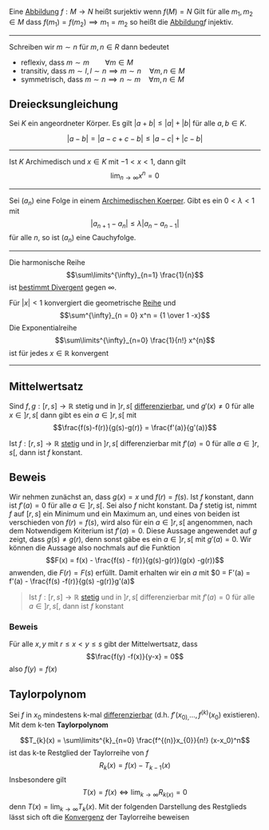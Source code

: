 
Eine [Abbildung](Abbildungen.md) $f: M\to N$ heißt surjektiv wenn $f(M) = N$
Gilt für alle $m_1, m_2 \in M$ dass $f(m_1) = f(m_2) \implies m_1 = m_2$
so heißt die [Abbildung](Abbildungen.md)$f$ injektiv.

---

Schreiben wir $m \sim n$ für $m, n \in R$ dann bedeutet
- reflexiv, dass $m \sim m \qquad \forall m\in M$ 
- transitiv, dass $m\sim l, l\sim n \implies  m\sim n \quad \forall m,n \in M$
- symmetrisch, dass $m \sim n \implies n\sim m\quad \forall m, n \in M$

## Dreiecksungleichung

Sei $K$ ein angeordneter Körper. Es gilt
$|a+b| \leq |a| + |b|$
für alle $a,b \in K$.

$$|a-b| = |a-c + c -b| \leq |a-c| + |c-b|$$

---

Ist $K$ Archimedisch und $x\in K$ mit $-1 < x < 1$, dann gilt 
$$\lim_{n\to\infty} x^n = 0$$


---

Sei $(a_n)$ eine Folge in einem [Archimedischen Koerper](Körper.md#Archimedisch). Gibt es ein $0 < \lambda < 1$ mit $$|a_{n+1} - a_n| \leq \lambda|a_n -a_{n-1}|$$
für alle $n$, so ist $(a_n)$ eine Cauchyfolge.

---

Die harmonische Reihe
$$\sum\limits^{\infty}_{n=1} \frac{1}{n}$$
ist [bestimmt Divergent](Bestimmt%20Divergent.md) gegen $\infty$.

Für $|x| < 1$ konvergiert die geometrische [Reihe](Reihe.md) und
$$\sum^{\infty}_{n = 0} x^n = {1 \over 1 -x}$$
Die Exponentialreihe
$$\sum\limits^{\infty}_{n=0} \frac{1}{n!} x^{n}$$
ist für jedes $x\in\mathbb R$ konvergent

---

## Mittelwertsatz

Sind $f, g: [r, s]\to\mathbb R$ stetig und in $]r, s[$ [differenzierbar](Differenzierbarkeit.md), und $g'(x) \not = 0$ für alle $x\in]r, s[$ dann gibt es ein $a\in]r, s[$ mit 
$$\frac{f(s)-f(r)}{g(s)-g(r)} = \frac{f'(a)}{g'(a)}$$

Ist $f: [r, s] \to\mathbb R$ [stetig](Stetigkeit%20und%20Zwischenwertsatz.md) und in $]r, s[$ differenzierbar mit $f'(a) = 0$ für alle $a\in]r,s[$, dann ist $f$ konstant.

## Beweis

Wir nehmen zunächst an, dass $g(x) = x$ und $f(r) = f(s)$. Ist $f$ konstant, dann ist $f'(a) = 0$ für alle $a \in ]r, s[$. Sei also $f$ nicht konstant. Da $f$ stetig ist, nimmt $f$ auf $[r, s]$ ein Minimum und ein Maximum an, und eines von beiden ist verschieden von $f(r) = f(s)$, wird also für ein $a\in]r, s[$ angenommen, nach dem Notwendigem Kriterium ist $f'(a) = 0$.
Diese Aussage angewendet auf $g$ zeigt, dass $g(s) \not = g(r)$, denn sonst gäbe es ein $a\in]r, s[$ mit $g'(a) = 0$.
Wir können die Aussage also nochmals auf die Funktion 
$$F(x) = f(x) - \frac{f(s) - f(r)}{g(s)-g(r)}(g(x) -g(r))$$
anwenden, die $F(r) = F(s)$ erfüllt. Damit erhalten wir ein $a$ mit 
$0 = F'(a) = f'(a) - \frac{f(s) -f(r)}{g(s) -g(r)}g'(a)$


> Ist $f:[r, s] \to \mathbb R$ [stetig](Stetigkeit%20und%20Zwischenwertsatz.md) und in $]r, s[$ differenzierbar mit $f'(a) = 0$ für alle $a\in ]r, s[$, dann ist $f$ konstant


### Beweis

Für alle $x, y$ mit $r \le x < y \le s$ gibt der Mittelwertsatz, dass
$$\frac{f(y) -f(x)}{y-x} = 0$$ also $f(y) = f(x)$

## Taylorpolynom

Sei $f$ in $x_0$ mindestens k-mal [differenzierbar](Differenzierbarkeit.md) (d.h. $f'(x_{0),}..., f^{(k)}(x_0)$ existieren). Mit dem k-ten __Taylorpolynom__

$$T_{k}(x) = \sum\limits^{k}_{n=0} \frac{f^{(n)}x_{0}}{n!} (x-x_0)^n$$
ist das k-te Restglied der Taylorreihe von $f$
$$R_{k}(x) = f(x) - T_{k-1}(x)$$
Insbesondere gilt
$$T(x) = f(x) \iff \lim_{k\to\infty} R_{k(x)} = 0$$
denn $T(x) = \lim_{k\to\infty} T_{k}(x)$. Mit der folgenden Darstellung des Restglieds lässt sich oft die [Konvergenz](Konvergenz.md) der Taylorreihe beweisen
